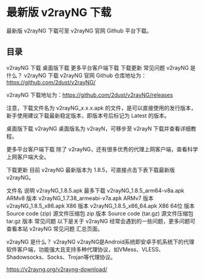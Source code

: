 # 最新版 v2rayNG 下载
最新版 v2rayNG 下载可至 v2rayNG 官网 Github 平台下载。


## 目录
v2rayNG 下载
桌面版下载
更多平台客户端下载
下载更新
常见问题
v2rayNG 是什么？
v2rayNG 下载
v2rayNG 官网 Github 仓库地址为：https://github.com/2dust/v2rayNG/

v2rayNG 下载地址为：https://github.com/2dust/v2rayNG/releases

注意，下载文件名为 v2rayNG_x.x.x.apk 的文件，是可以直接使用的发行版本，新手使用建议下载最新稳定版本，即版本号后标记为 Latest 的版本。

桌面版下载
v2rayNG 桌面版名为 v2rayN，可移步至 v2rayN 下载并查看详细教程。

更多平台客户端下载
除了 v2rayNG，还有很多优秀的代理上网客户端，查看科学上网客户端大全。

下载更新
目前 v2rayNG 最新版本为 1.8.5，可直接点击下表下载最新版 v2rayNG。

文件名	说明
v2rayNG_1.8.5.apk	最多下载
v2rayNG_1.8.5_arm64-v8a.apk	ARMv8 版本
v2rayNG_1.7.38_armeabi-v7a.apk	ARMv7 版本
v2rayNG_1.8.5_x86.apk	X86 版本
v2rayNG_1.8.5_x86_64.apk	X86 64位 版本
Source code (zip)	源文件压缩包 zip 版本
Source code (tar.gz)	源文件压缩包 tar.gz 版本
常见问题
以下是关于 v2rayNG 经常会遇到的一些问题，更多问题可查看本站 v2rayNG 常见问题 汇总页面。

v2rayNG 是什么？
v2rayNG
v2rayNG是Android系统即安卓手机系统下的代理软件客户端，功能强大且支持多种代理协议，如VMess、VLESS、Shadowsocks、Socks、Trojan等代理协议。



https://v2rayng.org/v2rayng-download/

